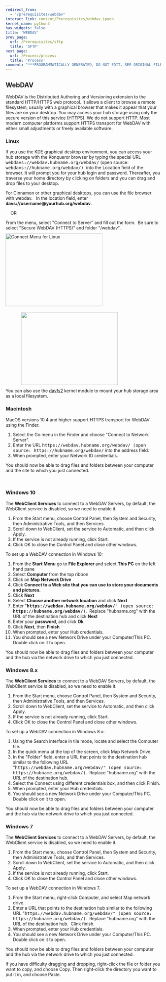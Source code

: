 ```yaml
---
redirect_from:
  - "/prerequisites/webdav"
interact_link: content/Prerequisites/webdav.ipynb
kernel_name: python3
has_widgets: false
title: 'WEBDAV'
prev_page:
  url: /Prerequisites/sftp
  title: 'SFTP'
next_page:
  url: /Process/process
  title: 'Process'
comment: "***PROGRAMMATICALLY GENERATED, DO NOT EDIT. SEE ORIGINAL FILES IN /content***"
---
```


<h2>WebDAV</h2>

<div class="doc-content" data-id="7933">
<p>WebDAV is the Distributed Authoring and Versioning extension to the standard HTTP/HTTPS web protocol. It allows a client to browse a remote filesystem, usually with a graphical browser that makes it appear that your files are on your desktop. You may access your hub storage using only the secure version of this service (HTTPS). We do not support HTTP. Most modern computer platforms support HTTPS transport for WebDAV with either small adjustments or freely available software.</p>

<h3>Linux</h3>

<p>If you use the KDE graphical desktop environment, you can access your hub storage with the Konqueror browser by typing the special URL <tt>webdavs://<tt>webdav.hubname</tt>.org/webdav/</tt> (open source: <tt>webdavs://<tt>hubname</tt>.org/webdav/) </tt>into the Location field of the browser. It will prompt you for your hub login and password. Thereafter, you traverse your home directory by clicking on folders and you can drag and drop files to your desktop.</p>

<p>For Cinnamon or other graphical desktops, you can use the file browser with webdav.&nbsp;&nbsp; In the location field, enter <strong>davs://username@yourhub.org/webdav</strong>.&nbsp;&nbsp;</p>

<p>&nbsp;&nbsp;&nbsp;&nbsp;OR</p>

<p>From the menu, select &quot;Connect to Server&quot; and fill out the form.&nbsp; Be sure to select &quot;Secure WebDAV (HTTPS)&quot; and folder &quot;/webdav&quot;.&nbsp;<br />
<img alt="Connect Menu for Linux" src="https://help.hubzero.org/app/site/media/images/documentation/2.2.0/Connect_Menu_Linux.png" style="width: 314px; height: 235px; margin-top: 10px; margin-bottom: 10px;" /><img alt="" src="https://help.hubzero.org/app/site/media/images/documentation/2.2.0/Connect_Dialog_Linux.png" style="width: 314px; height: 235px; margin: 10px 50px;" /><br />
You can also use the <a href="http://savannah.nongnu.org/projects/davfs2" rel="external">davfs2</a> kernel module to mount your hub storage area as a local filesystem.</p>

<h3>Macintosh</h3>

<p>MacOS versions 10.4 and higher support HTTPS transport for WebDAV using the Finder.</p>

<ol>
	<li>Select the Go menu in the Finder and choose &quot;Connect to Network Server&quot;.</li>
	<li>Enter the URL <tt>https://<tt>webdav.hubname</tt>.org/webdav/ (open source:&nbsp;https://<tt>hubname</tt>.org/webdav/</tt> into the address field.</li>
	<li>When prompted, enter your <span class="who who-default">Network ID</span> credentials.</li>
</ol>

<p>You should now be able to drag files and folders between your computer and the site to which you just connected.</p>

<p>&nbsp;</p>

<h3>Windows 10</h3>

<p>The <b>WebClient Services</b> to connect to a WebDAV Servers, by default, the WebClient service is disabled, so we need to enable it.</p>

<ol>
	<li>From the <span class="menuitem">Start</span> menu, choose <span class="menuitem">Control Panel</span>, then <span class="menuitem">System and Security</span>, then <span class="menuitem">Administrative Tools</span>, and then <span class="menuitem">Services</span>.</li>
	<li>Scroll down to <span class="menuitem">WebClient</span>, set the service to <span class="menuitem">Automatic</span>, and then click <span class="menuitem">Apply</span>.</li>
	<li>If the service is not already running, click <span class="menuitem">Start</span>.</li>
	<li>Click <span class="menuitem">OK</span> to close the Control Panel and close other windows.</li>
</ol>

<p>To set up a WebDAV connection in Windows 10:</p>

<ol>
	<li>From the <b>Start Menu</b> go to <b>File Explorer </b>and select <b>This PC</b> on the left hand pane</li>
	<li>Select&nbsp;<b>Computer </b>from the top ribbon</li>
	<li>Click on <b>Map Network Drive</b></li>
	<li>Click <b>Connect to a Web site that you can use to store your documents and pictures.</b></li>
	<li>Click <b>Next</b></li>
	<li>Select<b> Choose another network location</b> and click <b>Next</b></li>
	<li>Enter &quot;<tt><strong>https://<tt>webdav.hubname</tt>.org/webdav/</strong>&quot; (open source<tt>: </tt><strong>https://<tt>hubname</tt>.org/webdav/</strong>)</tt>.&nbsp; Replace &quot;hubname.org&quot; with the URL of the destination hub and click <b>Next</b></li>
	<li>Enter your <b>password</b>, and click <b>Ok</b></li>
	<li>Click <b>Next</b>, then <b>Finish</b></li>
	<li>When prompted, enter your <span class="who who-default">Hub </span>credentials.</li>
	<li>You should see a new Network Drive under your Computer/This PC.&nbsp; Double click on it to open.</li>
</ol>

<p>You should now be able to drag files and folders between your computer and the hub via the network drive to which you just connected.</p>

<h3>Windows 8.x</h3>

<p>The <b>WebClient Services</b> to connect to a WebDAV Servers, by default, the WebClient service is disabled, so we need to enable it.</p>

<ol>
	<li>From the <span class="menuitem">Start</span> menu, choose <span class="menuitem">Control Panel</span>, then <span class="menuitem">System and Security</span>, then <span class="menuitem">Administrative Tools</span>, and then <span class="menuitem">Services</span>.</li>
	<li>Scroll down to <span class="menuitem">WebClient</span>, set the service to <span class="menuitem">Automatic</span>, and then click <span class="menuitem">Apply</span>.</li>
	<li>If the service is not already running, click <span class="menuitem">Start</span>.</li>
	<li>Click <span class="menuitem">OK</span> to close the Control Panel and close other windows.</li>
</ol>

<p>To set up a WebDAV connection in Windows 8.x:</p>

<ol>
	<li>Using the Search interface in tile mode, locate and select the <span class="menuitem">Computer</span> tile.</li>
	<li>In the quick menu at the top of the screen, click <span class="menuitem">Map Network Drive</span>.</li>
	<li>In the &quot;Folder&quot; field, enter a URL that points to the destination hub similar to the following URL &quot;<tt>https://<tt>webdav.hubname</tt>.org/webdav/&quot; (open source<tt>: </tt>https://<tt>hubname</tt>.org/webdav/)</tt>.&nbsp; Replace &quot;hubname.org&quot; with the URL of the destination hub.</li>
	<li>Select the <span class="menuitem">Connect using different credentials</span> box, and then click <span class="menuitem">Finish</span>.</li>
	<li>When prompted, enter your <span class="who who-default">Hub</span> credentials.</li>
	<li>You should see a new Network Drive under your Computer/This PC.&nbsp; Double click on it to open.</li>
</ol>

<p>You should now be able to drag files and folders between your computer and the hub via the network drive to which you just connected.</p>

<h3>Windows 7</h3>

<p>The <b>WebClient Services</b> to connect to a WebDAV Servers, by default, the WebClient service is disabled, so we need to enable it.</p>

<ol>
	<li>From the <span class="menuitem">Start</span> menu, choose <span class="menuitem">Control Panel</span>, then <span class="menuitem">System and Security</span>, then <span class="menuitem">Administrative Tools</span>, and then <span class="menuitem">Services</span>.</li>
	<li>Scroll down to <span class="menuitem">WebClient</span>, set the service to <span class="menuitem">Automatic</span>, and then click <span class="menuitem">Apply</span>.</li>
	<li>If the service is not already running, click <span class="menuitem">Start</span>.</li>
	<li>Click <span class="menuitem">OK</span> to close the Control Panel and close other windows.</li>
</ol>

<p>To set up a WebDAV connection in Windows 7.</p>

<ol>
	<li>From the <span class="menuitem">Start</span> menu, right-click <span class="menuitem">Computer</span>, and select <span class="menuitem">Map network drive.</span></li>
	<li>Enter a URL that points to the destination hub similar to the following URL &quot;<tt>https://<tt>webdav.hubname</tt>.org/webdav/&quot; (open source: https://<tt>hubname</tt>.org/webdav/)</tt>.&nbsp; Replace &quot;hubname.org&quot; with the URL of the destination hub.&nbsp; Clink finish.</li>
	<li>When prompted, enter your <span class="who who-default">Hub</span> credentials.</li>
	<li>You should see a new Network Drive under your Computer/This PC.&nbsp; Double click on it to open.</li>
</ol>

<p>You should now be able to drag files and folders between your computer and the hub via the network drive to which you just connected.</p>

<p>If you have difficulty dragging and dropping, right-click the file or folder you want to copy, and choose <span class="menuitem">Copy</span>. Then right-click the directory you want to put it in, and choose <span class="menuitem">Paste</span>.</p>
</div>

